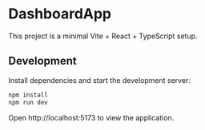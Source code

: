 # DashboardApp

This project is a minimal Vite + React + TypeScript setup.

## Development

Install dependencies and start the development server:

```bash
npm install
npm run dev
```

Open http://localhost:5173 to view the application.
